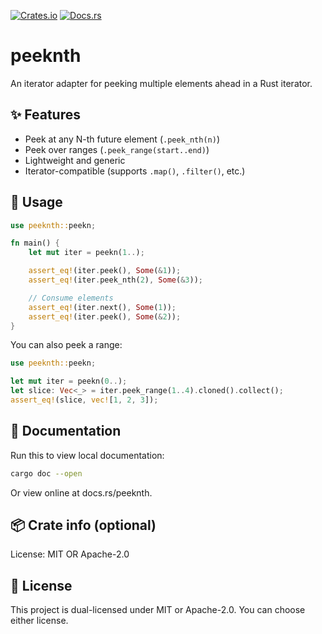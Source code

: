 [![Crates.io](https://img.shields.io/crates/v/peeknth.svg)](https://crates.io/crates/peeknth)
[![Docs.rs](https://docs.rs/peeknth/badge.svg)](https://docs.rs/peeknth)

# peeknth

An iterator adapter for peeking multiple elements ahead in a Rust iterator.

## ✨ Features

- Peek at any N-th future element (`.peek_nth(n)`)
- Peek over ranges (`.peek_range(start..end)`)
- Lightweight and generic
- Iterator-compatible (supports `.map()`, `.filter()`, etc.)


## 🚀 Usage
```rust
use peeknth::peekn;

fn main() {
    let mut iter = peekn(1..);

    assert_eq!(iter.peek(), Some(&1));
    assert_eq!(iter.peek_nth(2), Some(&3));

    // Consume elements
    assert_eq!(iter.next(), Some(1));
    assert_eq!(iter.peek(), Some(&2));
}
```
You can also peek a range:

```rust
use peeknth::peekn;

let mut iter = peekn(0..);
let slice: Vec<_> = iter.peek_range(1..4).cloned().collect();
assert_eq!(slice, vec![1, 2, 3]);
```

## 📘 Documentation
Run this to view local documentation:

```bash
cargo doc --open
```
Or view online at docs.rs/peeknth.

## 📦 Crate info (optional)
License: MIT OR Apache-2.0


## 🔖 License
This project is dual-licensed under MIT or Apache-2.0.
You can choose either license.
